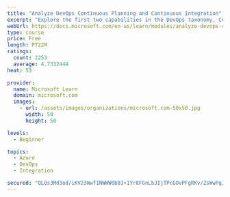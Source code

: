 ```yaml
---
title: "Analyze DevOps Continuous Planning and Continuous Integration"
excerpt: "Explore the first two capabilities in the DevOps taxonomy, Continuous Planning and Continuous Integration."
webUrl: https://docs.microsoft.com/en-us/learn/modules/analyze-devops-continuous-planning-intergration/
type: course
price: Free
length: PT22M
ratings:
  count: 2253
  average: 4.7332444
heat: 53

provider:
  name: Microsoft Learn
  domain: microsoft.com
  images:
    - url: /assets/images/organizations/microsoft.com-50x50.jpg
      width: 50
      height: 50

levels:
  - Beginner

topics:
  - Azure
  - DevOps
  - Integration

secured: "QLQs3Md3od/iKV23Wwf1NWWW0b8I+1Yr8FGnLbJIjTPcGOvPFgRKv/ZsWwPqJpJIZiiT/mEE9t9tDt0qcM019m9G539GSo7d9rwMxin78WBGJ0/9H13M2QYb1M6XA6akiP5eAxYEWUbqkdcwJmEboB//j5E6KSWpHcuH8I0C7b7Q3F/AeKfdICN5HuRqPF8k1fY6thdomdarYvoG44bIrL9IKHDMKhuesJWJi2YWAxNktd1zzxmTRqEMUwR9cSv8U0O6PP6hQi8IOzWE4kXISKkJm5aZ3nHx3h2wVIxy5VE8MKtWFJ9gFOSPFMTcGQi7Dtv9kGgD+LHayP7cwMx8Wz3TI8yxb63gkQqy93wQVsI5eO3443+LF8ShBqAFeDwkG+7cEATskoCy863hZgXGAekG5LQmGap6uihRNnqWc5g=;Zj7dpR/hCBPzuazYzT1GsA=="
---
```


